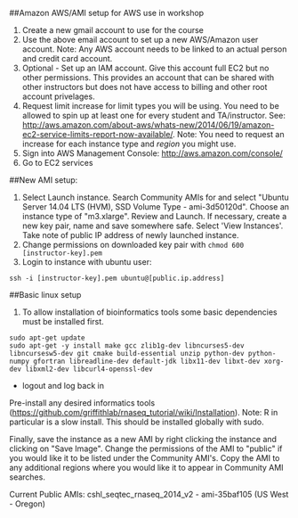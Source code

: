 ##Amazon AWS/AMI setup for AWS use in workshop

1. Create a new gmail account to use for the course
2. Use the above email account to set up a new AWS/Amazon user account.
Note: Any AWS account needs to be linked to an actual person and credit card account.
3. Optional - Set up an IAM account. Give this account full EC2 but no other permissions. This provides an account that can be shared with other instructors but does not have access to billing and other root account privelages.
4. Request limit increase for limit types you will be using. You need to be allowed to spin up at least one for every student and TA/instructor. See: http://aws.amazon.com/about-aws/whats-new/2014/06/19/amazon-ec2-service-limits-report-now-available/. Note: You need to request an increase for each instance type and *region* you might use.
5. Sign into AWS Management Console: http://aws.amazon.com/console/
6. Go to EC2 services

##New AMI setup:

1. Select Launch instance. Search Community AMIs for and select "Ubuntu Server 14.04 LTS (HVM), SSD Volume Type - ami-3d50120d". Choose an instance type of "m3.xlarge". Review and Launch. If necessary, create a new key pair, name and save somewhere safe. Select 'View Instances'. Take note of public IP address of newly launched instance.
2. Change permissions on downloaded key pair with `chmod 600 [instructor-key].pem`
3. Login to instance with ubuntu user:

`ssh -i [instructor-key].pem ubuntu@[public.ip.address]`

##Basic linux setup 
1. To allow installation of bioinformatics tools some basic dependencies must be installed first.
```
sudo apt-get update
sudo apt-get -y install make gcc zlib1g-dev libncurses5-dev libncursesw5-dev git cmake build-essential unzip python-dev python-numpy gfortran libreadline-dev default-jdk libx11-dev libxt-dev xorg-dev libxml2-dev libcurl4-openssl-dev
```
* logout and log back in

Pre-install any desired informatics tools (https://github.com/griffithlab/rnaseq_tutorial/wiki/Installation). Note: R in particular is a slow install. This should be installed globally with sudo.

Finally, save the instance as a new AMI by right clicking the instance and clicking on "Save Image". Change the permissions of the AMI to "public" if you would like it to be listed under the Community AMI's. Copy the AMI to any additional regions where you would like it to appear in Community AMI searches.

Current Public AMIs:
cshl_seqtec_rnaseq_2014_v2 - ami-35baf105 (US West - Oregon)
